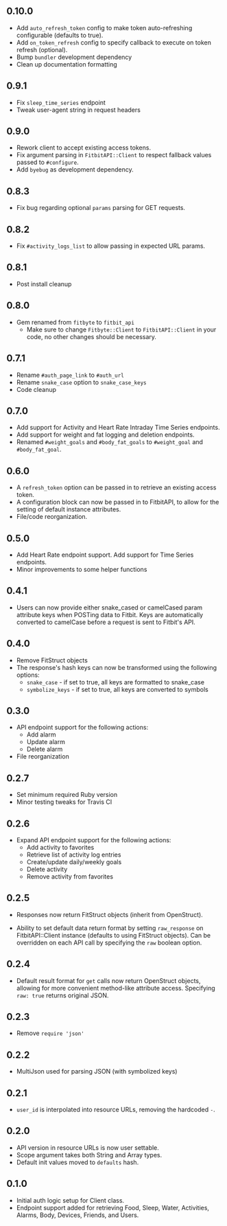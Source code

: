 0.10.0
------
- Add `auto_refresh_token` config to make token auto-refreshing configurable (defaults to true).
- Add `on_token_refresh` config to specify callback to execute on token refresh (optional).
- Bump `bundler` development dependency
- Clean up documentation formatting

0.9.1
-----
- Fix `sleep_time_series` endpoint
- Tweak user-agent string in request headers

0.9.0
-----
- Rework client to accept existing access tokens.
- Fix argument parsing in `FitbitAPI::Client` to respect fallback values passed to `#configure`.
- Add `byebug` as development dependency.

0.8.3
-----
- Fix bug regarding optional `params` parsing for GET requests.

0.8.2
-----
- Fix `#activity_logs_list` to allow passing in expected URL params.

0.8.1
-----
- Post install cleanup

0.8.0
-----
- Gem renamed from `fitbyte` to `fitbit_api`
  - Make sure to change `Fitbyte::Client` to `FitbitAPI::Client` in your code, no other changes should be necessary.

0.7.1
-----
- Rename `#auth_page_link` to `#auth_url`
- Rename `snake_case` option to `snake_case_keys`
- Code cleanup

0.7.0
-----
- Add support for Activity and Heart Rate Intraday Time Series endpoints.
- Add support for weight and fat logging and deletion endpoints.
- Renamed `#weight_goals` and `#body_fat_goals` to `#weight_goal` and `#body_fat_goal`.

0.6.0
-----
- A `refresh_token` option can be passed in to retrieve an existing access token.
- A configuration block can now be passed in to FitbitAPI, to allow for the setting of default instance attributes.
- File/code reorganization.

0.5.0
-----
- Add Heart Rate endpoint support. Add support for Time Series endpoints.
- Minor improvements to some helper functions

0.4.1
-----
- Users can now provide either snake_cased or camelCased param attribute keys when POSTing data to Fitbit. Keys are automatically converted to camelCase before a request is sent to Fitbit's API.

0.4.0
-----
- Remove FitStruct objects
- The response's hash keys can now be transformed using the following options:
  - `snake_case` - if set to true, all keys are formatted to snake_case
  - `symbolize_keys` - if set to true, all keys are converted to symbols

0.3.0
-----
- API endpoint support for the following actions:
  - Add alarm
  - Update alarm
  - Delete alarm
- File reorganization

0.2.7
-----
- Set minimum required Ruby version
- Minor testing tweaks for Travis CI

0.2.6
-----
- Expand API endpoint support for the following actions:
  - Add activity to favorites
  - Retrieve list of activity log entries
  - Create/update daily/weekly goals
  - Delete activity
  - Remove activity from favorites

0.2.5
-----
- Responses now return FitStruct objects (inherit from OpenStruct).

- Ability to set default data return format by setting `raw_response` on FitbitAPI::Client instance (defaults to using FitStruct objects). Can be overridden on each API call by specifying the `raw` boolean option.

0.2.4
-----
- Default result format for `get` calls now return OpenStruct objects, allowing for more convenient method-like attribute access. Specifying `raw: true` returns original JSON.

0.2.3
-----
- Remove `require 'json'`

0.2.2
-----
- MultiJson used for parsing JSON (with symbolized keys)

0.2.1
-----
- `user_id` is interpolated into resource URLs, removing the hardcoded `-`.

0.2.0
-----
- API version in resource URLs is now user settable.
- Scope argument takes both String and Array types.
- Default init values moved to `defaults` hash.

0.1.0
-----
- Initial auth logic setup for Client class.
- Endpoint support added for retrieving Food, Sleep, Water, Activities, Alarms, Body, Devices, Friends, and Users.

